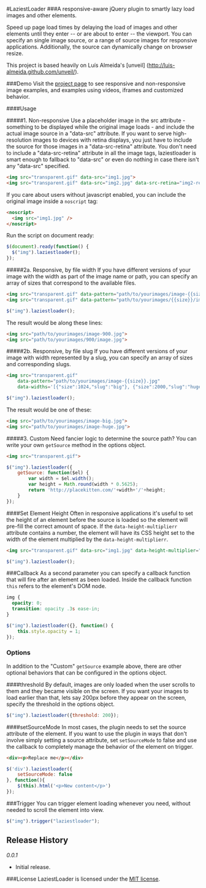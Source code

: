 #LaziestLoader
###A responsive-aware jQuery plugin to smartly lazy load images and other elements.

Speed up page load times by delaying the load of images and other elements until they enter -- or are about to enter -- the viewport. You can specify an single image source, or a range of source images for responsive applications. Additionally, the source can dynamically change on browser resize.

This project is based heavily on Luís Almeida's [unveil] (http://luis-almeida.github.com/unveil/).

###Demo
Visit the [project page](http://sjwilliams.github.io/laziestloader/) to see responsive and non-responsive image examples, and examples using videos, iframes and customized behavior.

####Usage

#####1. Non-responsive
Use a placeholder image in the src attribute - something to be displayed while the original image loads - and include the actual image source in a "data-src" attribute.
If you want to serve high-resolution images to devices with retina displays, you just have to include the source for those images in a "data-src-retina" attribute.
You don't need to include a "data-src-retina" attribute in all the image tags, laziestloader is smart enough to fallback to "data-src" or even do nothing in case there isn't any "data-src" specified.
```html
<img src="transparent.gif" data-src="img1.jpg">
<img src="transparent.gif" data-src="img2.jpg" data-src-retina="img2-retina.jpg">
```
If you care about users without javascript enabled, you can include the original image inside a ```noscript``` tag:
```html
<noscript>
  <img src="img1.jpg" />
</noscript>
```
Run the script on document ready:
```javascript
$(document).ready(function() {
  $("img").laziestloader();
});
```
#####2a. Responsive, by file width
If you have different versions of your image with the width as part of the image name or path, you can specify an array of sizes that correspond to the available files.

```html
<img src="transparent.gif" data-pattern="path/to/yourimages/image-{{size}}.jpg" data-pattern-retina="path/to/yourimages/image-{{size}}@2x.jpg" data-widths="[320, 640, 900, 1564]">
<img src="transparent.gif" data-pattern="path/to/yourimages/{{size}}/image.jpg" data-pattern-retina="path/to/yourimages/{{size}}/image@2x.jpg" data-widths="[320, 640, 900, 1564]">
```
```javascript
$("img").laziestloader();
```

The result would be along these lines:
```html
<img src="path/to/yourimages/image-900.jpg">
<img src="path/to/yourimages/900/image.jpg">
```

#####2b. Responsive, by file slug
If you have different versions of your image with width represented by a slug, you can specify an array of sizes and corresponding slugs.
```html
<img src="transparent.gif" 
	data-pattern="path/to/yourimages/image-{{size}}.jpg"
	data-widths='[{"size":1024,"slug":"big"}, {"size":2000,"slug":"huge"}]'>
```
```javascript
$("img").laziestloader();
```

The result would be one of these:
```html
<img src="path/to/yourimages/image-big.jpg">
<img src="path/to/yourimages/image-huge.jpg">
```

#####3. Custom
Need fancier logic to determine the source path? You can write your own `getSource` method in the options object.
```html
<img src="transparent.gif">
```
```javascript
$("img").laziestloader({
	getSource: function($el) {
	    var width = $el.width();
	    var height = Math.round(width * 0.5625);
	    return 'http://placekitten.com/'+width+'/'+height;
	}
});
```
####Set Element Height
Often in responsive applications it's useful to set the height of an element before the source is loaded so the element will pre-fill the correct amount of space. If the `data-height-multiplierr` attribute contains a number, the element will have its CSS height set to the width of the element multiplied by the `data-height-multiplierr`.
```html
<img src="transparent.gif" data-src="img1.jpg" data-height-multiplier="0.5625">
```
```javascript
$("img").laziestloader();
```

###Callback
As a second parameter you can specify a callback function that will fire after an element as been loaded.
Inside the callback function ```this``` refers to the element's DOM node.
```css
img {
  opacity: 0;
  transition: opacity .3s ease-in;
}
```
```javascript
$("img").laziestloader({}, function() {
	this.style.opacity = 1;
});
```

### Options
In addition to the "Custom" `getSource` example above, there are other optional behaviors that can be configured in the options object.

####threshold
By default, images are only loaded when the user scrolls to them and they became visible on the screen.
If you want your images to load earlier than that, lets say 200px before they appear on the screen, specify the threshold in the options object.
```javascript
$("img").laziestloader({threshold: 200});
```

####setSourceMode
In most cases, the plugin needs to set the source attribute of the element. If you want to use the plugin in ways that don't involve simply setting a source attribute, set `setSourceMode` to false and use the callback to completely manage the behavior of the element on trigger.

```html
<div><p>Replace me</p></div>
```
```js
$('div').laziestloader({
    setSourceMode: false
}, function(){
    $(this).html('<p>New content</p>')
});
```

###Trigger
You can trigger element loading whenever you need, without needed to scroll the element into view.
```javascript
$("img").trigger("laziestloader");
```

## Release History
*0.0.1*

* Initial release.

###License
LaziestLoader is licensed under the [MIT license](http://opensource.org/licenses/MIT).
